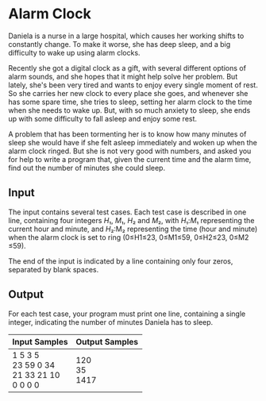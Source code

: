 # Alarm Clock
Daniela is a nurse in a large hospital, which causes her working shifts to constantly change. To make it worse, she has deep sleep, and a big difficulty to wake up using alarm clocks.

Recently she got a digital clock as a gift, with several different options of alarm sounds, and she hopes that it might help solve her problem. But lately, she's been very tired and wants to enjoy every single moment of rest. So she carries her new clock to every place she goes, and whenever she has some spare time, she tries to sleep, setting her alarm clock to the time when she needs to wake up. But, with so much anxiety to sleep, she ends up with some difficulty to fall asleep and enjoy some rest.

A problem that has been tormenting her is to know how many minutes of sleep she would have if she felt asleep immediately and woken up when the alarm clock ringed. But she is not very good with numbers, and asked you for help to write a program that, given the current time and the alarm time, find out the number of minutes she could sleep.

## Input
The input contains several test cases. Each test case is described in one line, containing four integers *H*₁, *M*₁, *H*₂ and *M*₂, with *H*₁:*M*₁ representing the current hour and minute, and *H*₂:M₂ representing the time (hour and minute) when the alarm clock is set to ring (0≤H1≤23, 0≤M1≤59, 0≤H2≤23, 0≤M2 ≤59).

The end of the input is indicated by a line containing only four zeros, separated by blank spaces.

## Output
For each test case, your program must print one line, containing a single integer, indicating the number of minutes Daniela has to sleep.

|                    Input Samples                   |    Output Samples   |
|----------------------------------------------------|---------------------|
| 1 5 3 5<br> 23 59 0 34<br> 21 33 21 10<br> 0 0 0 0 | 120<br> 35<br> 1417 |
